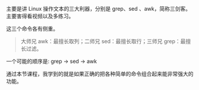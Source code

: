 主要是讲 Linux 操作文本的三大利器，分别是 grep、sed 、awk，简称三剑客。主要害得看视频以及多练习。

这三个命令各有侧重。

> 大师兄 awk：最擅长取列；二师兄 sed：最擅长取行；三师兄 grep：最擅长过滤。

一个可能的顺序是: grep -> sed -> awk

通过本节课程，我学到的就是如果正确的把各种简单的命令组合起来能非常强大的功能。
